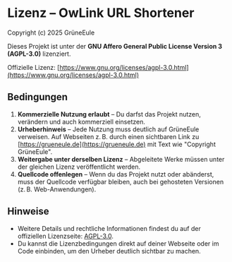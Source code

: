 # Lizenz – OwLink URL Shortener

Copyright (c) 2025 GrüneEule

Dieses Projekt ist unter der **GNU Affero General Public License Version 3 (AGPL-3.0)** lizenziert.

Offizielle Lizenz: [https://www.gnu.org/licenses/agpl-3.0.html](https://www.gnu.org/licenses/agpl-3.0.html)

## Bedingungen

1. **Kommerzielle Nutzung erlaubt** – Du darfst das Projekt nutzen, verändern und auch kommerziell einsetzen.
2. **Urheberhinweis** – Jede Nutzung muss deutlich auf GrüneEule verweisen. Auf Webseiten z. B. durch einen sichtbaren Link zu [https://grueneule.de](https://grueneule.de) mit Text wie "Copyright GrüneEule".
3. **Weitergabe unter derselben Lizenz** – Abgeleitete Werke müssen unter der gleichen Lizenz veröffentlicht werden.
4. **Quellcode offenlegen** – Wenn du das Projekt nutzt oder abänderst, muss der Quellcode verfügbar bleiben, auch bei gehosteten Versionen (z. B. Web-Anwendungen).

## Hinweise

- Weitere Details und rechtliche Informationen findest du auf der offiziellen Lizenzseite: [AGPL-3.0](https://www.gnu.org/licenses/agpl-3.0.html).
- Du kannst die Lizenzbedingungen direkt auf deiner Webseite oder im Code einbinden, um den Urheber deutlich sichtbar zu machen.
